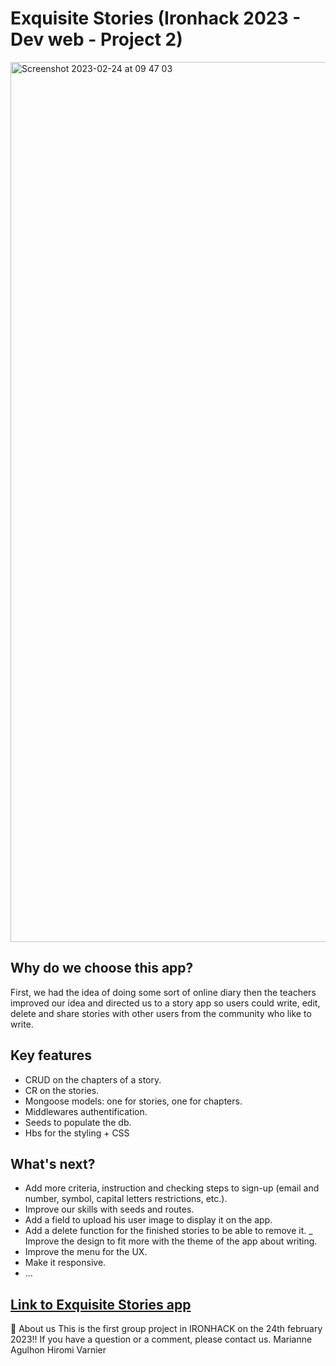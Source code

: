 # Exquisite Stories (Ironhack 2023 - Dev web - Project 2)
<img width="1408" alt="Screenshot 2023-02-24 at 09 47 03" src="https://user-images.githubusercontent.com/69083631/221135615-7a1262ab-c33b-4afd-9819-24aa7d61027c.png">

## Why do we choose this app?

First, we had the idea of doing some sort of online diary then the teachers improved our idea and directed us to a story app so users could write, edit, delete and share stories with other users from the community who like to write.

## Key features

- CRUD on the chapters of a story.
- CR on the stories.
- Mongoose models:  one for stories, one for chapters.
- Middlewares authentification.
- Seeds to populate the db.
- Hbs for the styling + CSS

## What's next?

- Add more criteria, instruction and checking steps to sign-up (email and number, symbol, capital letters restrictions, etc.).
- Improve our skills with seeds and routes.
- Add a field to upload his user image to display it on the app.
- Add a delete function for the finished stories to be able to remove it.
_ Improve the design to fit more with the theme of the app about writing.
- Improve the menu for the UX.
- Make it responsive.
- ...

## [Link to Exquisite Stories app](https://exquisite-stories.onrender.com/)

👫 About us
This is the first group project in IRONHACK on the 24th february 2023!!
If you have a question or a comment, please contact us.
Marianne Agulhon 
Hiromi Varnier
